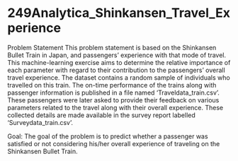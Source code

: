 # 249Analytica_Shinkansen_Travel_Experience

Problem Statement
This problem statement is based on the Shinkansen Bullet Train in Japan, and passengers’ experience with that mode of travel. This machine-learning exercise aims to determine the relative importance of each parameter with regard to their contribution to the passengers’ overall travel experience. The dataset contains a random sample of individuals who travelled on this train. The on-time performance of the trains along with passenger information is published in a file named ‘Traveldata_train.csv’. These passengers were later asked to provide their feedback on various parameters related to the travel along with their overall experience. These collected details are made available in the survey report labelled ‘Surveydata_train.csv’.

Goal:
The goal of the problem is to predict whether a passenger was satisfied or not considering his/her overall experience of traveling on the Shinkansen Bullet Train.

